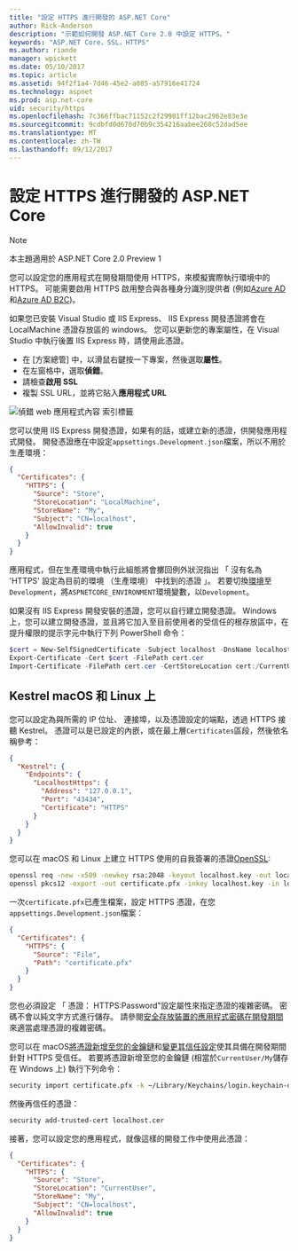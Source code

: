 ```yaml
---
title: "設定 HTTPS 進行開發的 ASP.NET Core"
author: Rick-Anderson
description: "示範如何開發 ASP.NET Core 2.0 中設定 HTTPS。"
keywords: "ASP.NET Core，SSL，HTTPS"
ms.author: riande
manager: wpickett
ms.date: 05/10/2017
ms.topic: article
ms.assetid: 94f2f1a4-7d46-45e2-a085-a57916e41724
ms.technology: aspnet
ms.prod: asp.net-core
uid: security/https
ms.openlocfilehash: 7c366ffbac71152c2f29901ff12bac2962e83e3e
ms.sourcegitcommit: 9cdbfd0d670d70b9c354216aabee260c52dad5ee
ms.translationtype: MT
ms.contentlocale: zh-TW
ms.lasthandoff: 09/12/2017
---
```

# <a name="setting-up-https-for-development-in-aspnet-core"></a>設定 HTTPS 進行開發的 ASP.NET Core

> [!NOTE] 
> 本主題適用於 ASP.NET Core 2.0 Preview 1

您可以設定您的應用程式在開發期間使用 HTTPS，來模擬實際執行環境中的 HTTPS。 可能需要啟用 HTTPS 啟用整合與各種身分識別提供者 (例如[Azure AD](https://azure.microsoft.com/services/active-directory)和[Azure AD B2C](https://azure.microsoft.com/services/active-directory-b2c/))。

<a name="iisxpress"></a>

如果您已安裝 Visual Studio 或 IIS Express、 IIS Express 開發憑證將會在 LocalMachine 憑證存放區的 windows。 您可以更新您的專案屬性，在 Visual Studio 中執行後置 IIS Express 時，請使用此憑證。

   * 在 [方案總管] 中，以滑鼠右鍵按一下專案，然後選取**屬性**。
   * 在左窗格中，選取**偵錯**。
   * 請檢查**啟用 SSL**
   * 複製 SSL URL，並將它貼入**應用程式 URL**

![偵錯 web 應用程式內容 索引標籤](enforcing-ssl/_static/ssl.png)

您可以使用 IIS Express 開發憑證，如果有的話，或建立新的憑證，供開發應用程式開發。 開發憑證應在中設定`appsettings.Development.json`檔案，所以不用於生產環境：

```json
{
  "Certificates": {
    "HTTPS": {
      "Source": "Store",
      "StoreLocation": "LocalMachine",
      "StoreName": "My",
      "Subject": "CN=localhost",
      "AllowInvalid": true
    }
  }
}
```

應用程式，但在生產環境中執行此組態將會擲回例外狀況指出 「 沒有名為 'HTTPS' 設定為目前的環境 （生產環境） 中找到的憑證 」。 若要切換[環境](xref:fundamentals/environments)至`Development`，將`ASPNETCORE_ENVIRONMENT`環境變數，以`Development`。

如果沒有 IIS Express 開發安裝的憑證，您可以自行建立開發憑證。 Windows 上，您可以建立開發憑證，並且將它加入至目前使用者的受信任的根存放區中，在提升權限的提示字元中執行下列 PowerShell 命令：

```powershell
$cert = New-SelfSignedCertificate -Subject localhost -DnsName localhost -FriendlyName "ASP.NET Core Development" -KeyUsage DigitalSignature -TextExtension @("2.5.29.37={text}1.3.6.1.5.5.7.3.1") 
Export-Certificate -Cert $cert -FilePath cert.cer
Import-Certificate -FilePath cert.cer -CertStoreLocation cert:/CurrentUser/Root
```

<a name="OpenSSL"></a>

## <a name="kestrel-on--macos-and-linux"></a>Kestrel macOS 和 Linux 上

您可以設定為與所需的 IP 位址、 連接埠，以及憑證設定的端點，透過 HTTPS 接聽 Kestrel。 憑證可以是已設定的內嵌，或在最上層`Certificates`區段，然後依名稱參考：

```json
{
  "Kestrel": {
    "Endpoints": {
      "LocalhostHttps": {
        "Address": "127.0.0.1",
        "Port": "43434",
        "Certificate": "HTTPS"
      }
    }
  }
}

```

您可以在 macOS 和 Linux 上建立 HTTPS 使用的自我簽署的憑證[OpenSSL](https://www.openssl.org/):

```bash
openssl req -new -x509 -newkey rsa:2048 -keyout localhost.key -out localhost.cer -days 365 -subj /CN=localhost
openssl pkcs12 -export -out certificate.pfx -inkey localhost.key -in localhost.cer
```

一次`certificate.pfx`已產生檔案，設定 HTTPS 憑證，在您`appsettings.Development.json`檔案：

```json
{
  "Certificates": {
    "HTTPS": {
      "Source": "File",
      "Path": "certificate.pfx"
    }
  }
}
```

您也必須設定 「 憑證： HTTPS:Password"設定屬性來指定憑證的複雜密碼。 密碼不會以純文字方式進行儲存。 請參閱[安全存放裝置的應用程式密碼在開發期間](app-secrets.md)來適當處理憑證的複雜密碼。

您可以在 macOS[將憑證新增至您的金鑰鏈](https://support.apple.com/kb/PH20129?locale=en_US)和[變更其信任設定](https://support.apple.com/kb/PH20127?locale=en_US&viewlocale=en_US)使其具備在開發期間針對 HTTPS 受信任。 若要將憑證新增至您的金鑰鏈 (相當於`CurrentUser/My`儲存在 Windows 上) 執行下列命令：

```bash
security import certificate.pfx -k ~/Library/Keychains/login.keychain-db
```

然後再信任的憑證：

```bash
security add-trusted-cert localhost.cer
```

接著，您可以設定您的應用程式，就像這樣的開發工作中使用此憑證：

```json
{
  "Certificates": {
    "HTTPS": {
      "Source": "Store",
      "StoreLocation": "CurrentUser",
      "StoreName": "My",
      "Subject": "CN=localhost",
      "AllowInvalid": true
    }
  }
}
```
